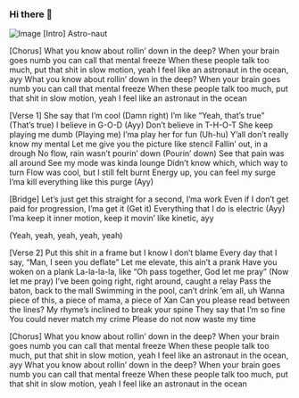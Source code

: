 ### Hi there 👋
![Image](https://media1.tenor.com/images/a021d7d1c9c83486f22fb3579ff07780/tenor.gif?itemid=18996374)
[Intro]
Astro-naut

[Chorus]
What you know about rollin’ down in the deep?
When your brain goes numb you can call that mental freeze
When these people talk too much, put that shit in slow motion, yeah
I feel like an astronaut in the ocean, ayy
What you know about rollin’ down in the deep?
When your brain goes numb you can call that mental freeze
When these people talk too much, put that shit in slow motion, yeah
I feel like an astronaut in the ocean

[Verse 1]
She say that I’m cool (Damn right)
I’m like “Yeah, that’s true” (That’s true)
I believe in G-O-D (Ayy)
Don’t believe in T-H-O-T
She keep playing me dumb (Playing me)
I’ma play her for fun (Uh-hu)
Y’all don’t really know my mental
Let me give you the picture like stencil
Fallin’ out, in a drough
No flow, rain wasn’t pourin’ down (Pourin’ down)
See that pain was all around
See my mode was kinda lounge
Didn’t know which, which way to turn
Flow was cool, but I still felt burnt
Energy up, you can feel my surge
I’ma kill everything like this purge (Ayy)

[Bridge]
Let’s just get this straight for a second, I’ma work
Even if I don’t get paid for progression, I’ma get it (Get it)
Everything that I do is electric (Ayy)
I’ma keep it inner motion, keep it movin’ like kinetic, ayy

(Yeah, yeah, yeah, yeah, yeah)

[Verse 2]
Put this shit in a frame but I know I don’t blame
Every day that I say, “Man, I seen you deflate”
Let me elevate, this ain’t a prank
Have you woken on a plank
La-la-la-la, like
“Oh pass together, God let me pray” (Now let me pray)
I’ve been going right, right around, caught a relay
Pass the baton, back to the mall
Swimming in the pool, can’t drink ’em all, uh
Wanna piece of this, a piece of mama, a piece of Xan
Can you please read between the lines?
My rhyme’s inclined to break your spine
They say that I’m so fine
You could never match my crime
Please do not now waste my time

[Chorus]
What you know about rollin’ down in the deep?
When your brain goes numb you can call that mental freeze
When these people talk too much, put that shit in slow motion, yeah
I feel like an astronaut in the ocean, ayy
What you know about rollin’ down in the deep?
When your brain goes numb you can call that mental freeze
When these people talk too much, put that shit in slow motion, yeah
I feel like an astronaut in the ocean
